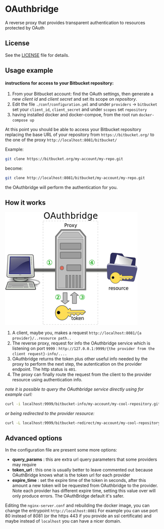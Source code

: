 # OAuthbridge
A reverse proxy that provides transparent authentication to resources protected by OAuth


## License
See the [LICENSE](LICENCE) file for details.


## Usage example

#### instructions for access to your Bitbucket repository:

1. From your Bitbucket account: find the OAuth settings, then generate a new *client id* and *client secret* and set its scope on *repository*.
2. Edit the file `./conf/configuration.yml` and under `providers` -> `bitbucket` set your `client_id`, `client_secret` and under `scopes` set `repository`
3. having installed docker and docker-compoe, from the root run `docker-compose up`

At this point you should be able to access your Bitbucket repository replacing the base URL of your repository from 
`https://bitbucket.org/` to the one of the proxy `http://localhost:8081/bitbucket/`

Example:
```bash
git clone https://bitbucket.org/my-account/my-repo.git
```
become:
```bash
git clone http://localhost:8081/bitbucket/my-account/my-repo.git
```
the OAuthbridge will perform the authentication for you.

## How it works

![OAuthbridge](docs/oauthbridge.png)

1. A client, maybe you, makes a request `http://localhost:8081/{a provider}/..resource path..`
2. The reverse proxy, request for info the OAuthbridge service which is listening on port `9999` : `http://127.0.0.1:9999/{the provider from the client request}-info/....`
3. OAuthbridge returns the token plus other useful info needed by the proxy to perform the next step, the autentication on the provider endpoint. The http status is `401`.
4. The proxy can finally route the request from the client to the provider resource using authentication info.

*note it is possible to query the OAuthbridge service directly using for example curl:*
```bash
curl -i localhost:9999/bitbucket-info/my-account/my-cool-repository.git
```
*or being redirected to the provider resource:*
```bash
curl -L localhost:9999/bitbucket-redirect/my-account/my-cool-repository.git
```

## Advanced options

In the configuration file are present some more options:

* **query_params** : this are extra url query parameters that some providers may require
* **token_url** : this one is usually better to leave commented out because OAuthBridge knows what is the token url for each provider
* **expire_time** : set the expire time of the token in seconds, after this amount a new token will be requested from OAuthbridge to the provider. Note each provider has different expire time, setting this value over will only produce errors. The OAuthBridge default it's safer.

Editing the `nginx-server.conf` and rebuilding the docker image, you can change the entrypoint `http://localhost:8081`  For example you can use port 80 instead of 8081 (or the https 443 if you provide an ssl certificate) and maybe instead of `localhost` you can have a nicer domain.
